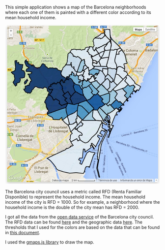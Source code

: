 This simple application shows a map of the Barcelona neighborhoods where each one
of them is painted with a different color according to its mean household income.

![screenshot](https://github.com/davidor/bcn-household-income-map/blob/master/screenshot.jpg?raw=true "screenshot")

The Barcelona city council uses a metric called RFD (Renta Familiar Disponible)
to represent the household income. The mean household income of the city is
RFD = 1000. So for example, a neighborhood where the household income is the
double of the city mean has RFD = 2000.

I got all the data from the <a href="http://opendata.bcn.cat/opendata/es/">
open data service</a> of the Barcelona city council.
The RFD data can be found <a href="http://opendata.bcn.cat/opendata/es/catalog/RENTA">here</a>
and the geographic data <a href="www.bcn.cat/cartobcn/">here</a>.
The thresholds that I used for the colors are based on the data that can be found in 
<a href="http://www.bcn.cat/publicacions/pdf/rfd.pdf">this document</a>.

I used the <a href="http://hpneo.github.io/gmaps/">gmaps.js library</a> to draw the map.

